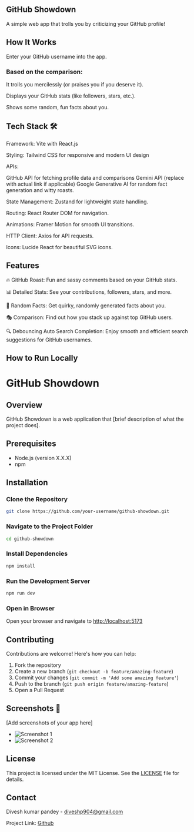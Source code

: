  ## GitHub Showdown
 
A simple web app that trolls you by criticizing your GitHub profile!

## How It Works

Enter your GitHub username into the app.

### Based on the comparison:

It trolls you mercilessly (or praises you if you deserve it).

Displays your GitHub stats (like followers, stars, etc.).

Shows some random, fun facts about you.

## Tech Stack 🛠️

Framework: Vite with React.js

Styling: Tailwind CSS for responsive and modern UI design

APIs:

GitHub API for fetching profile data and comparisons
Gemini API (replace with actual link if applicable)
Google Generative AI for random fact generation and witty roasts.

State Management: Zustand for lightweight state handling.

Routing: React Router DOM for navigation.

Animations: Framer Motion for smooth UI transitions.

HTTP Client: Axios for API requests.

Icons: Lucide React for beautiful SVG icons.

## Features

🔥 GitHub Roast: Fun and sassy comments based on your GitHub stats.

📊 Detailed Stats: See your contributions, followers, stars, and more.

🤔 Random Facts: Get quirky, randomly generated facts about you.

🎭 Comparison: Find out how you stack up against top GitHub users.

🔍 Debouncing Auto Search Completion: Enjoy smooth and efficient search suggestions for GitHub usernames.

## How to Run Locally

# GitHub Showdown

## Overview
GitHub Showdown is a web application that [brief description of what the project does].

## Prerequisites
- Node.js (version X.X.X)
- npm

## Installation

### Clone the Repository
```bash
git clone https://github.com/your-username/github-showdown.git
```

### Navigate to the Project Folder
```bash
cd github-showdown
```

### Install Dependencies
```bash
npm install
```

### Run the Development Server
```bash
npm run dev
```

### Open in Browser
Open your browser and navigate to [http://localhost:5173](http://localhost:5173)


## Contributing
Contributions are welcome! Here's how you can help:

1. Fork the repository
2. Create a new branch (`git checkout -b feature/amazing-feature`)
3. Commit your changes (`git commit -m 'Add some amazing feature'`)
4. Push to the branch (`git push origin feature/amazing-feature`)
5. Open a Pull Request

## Screenshots 📸
[Add screenshots of your app here]
- ![Screenshot 1](path/to/screenshot1.png)
- ![Screenshot 2](path/to/screenshot2.png)

## License
This project is licensed under the MIT License. See the [LICENSE](LICENSE) file for details.

## Contact
Divesh kumar pandey - diveshp904@gmail.com

Project Link: [Github]( https://github.com/Divesh1207/Git-showDown)
